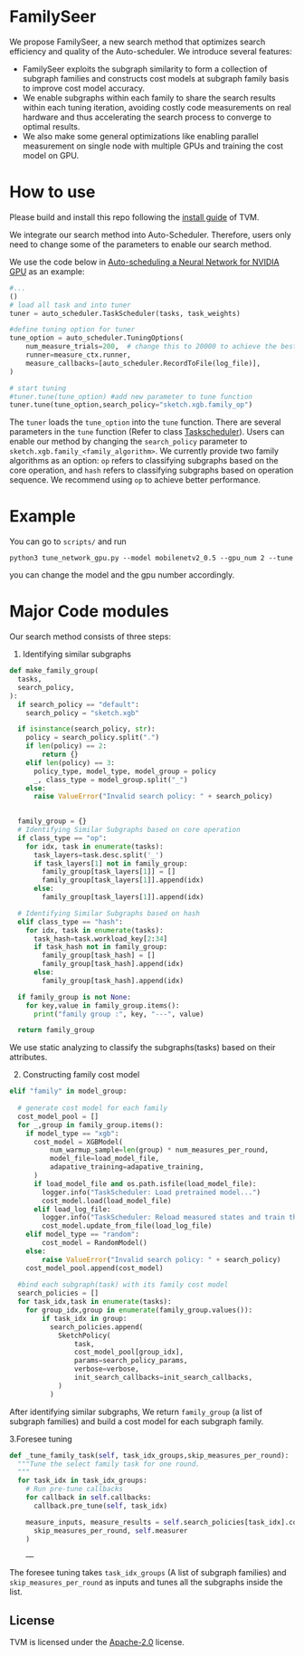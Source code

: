 # FamilySeer
[summary]: #summary

We propose FamilySeer, a new search method that optimizes search efficiency and quality of the Auto-scheduler. We introduce several features:

- FamilySeer exploits the subgraph similarity to form a collection of subgraph families and constructs cost models at subgraph family basis to improve cost model accuracy.
- We enable subgraphs within each family to share the search results within each tuning iteration, avoiding costly code measurements on real hardware and thus accelerating the search process to converge to optimal results.
- We also make some general optimizations like enabling parallel measurement on single node with multiple GPUs and training the cost model on GPU.

# How to use
[guide-level-explanation]: #guide-level-explanation

Please build and install this repo following the [install guide](https://tvm.apache.org/docs/install/index.html) of TVM.

We integrate our search method into Auto-Scheduler. Therefore, users only need to change some of the parameters to enable our search method.

We use the code below in [Auto-scheduling a Neural Network for NVIDIA GPU](https://tvm.apache.org/docs/how_to/tune_with_autoscheduler/tune_network_cuda.html#begin-tuning) as an example:

```python
#...
()
# load all task and into tuner
tuner = auto_scheduler.TaskScheduler(tasks, task_weights)

#define tuning option for tuner
tune_option = auto_scheduler.TuningOptions(
    num_measure_trials=200,  # change this to 20000 to achieve the best performance
    runner=measure_ctx.runner,
    measure_callbacks=[auto_scheduler.RecordToFile(log_file)],
)

# start tuning
#tuner.tune(tune_option) #add new parameter to tune function 
tuner.tune(tune_option,search_policy="sketch.xgb.family_op")

```

The `tuner` loads the `tune_option` into the `tune` function. There are several parameters in the `tune` function (Refer to class [Taskscheduler](https://tvm.apache.org/docs/reference/api/python/auto_scheduler.html?highlight=taskscheduler#tvm.auto_scheduler.TaskScheduler)). Users can enable our method by changing the `search_policy` parameter to `sketch.xgb.family_<family_algorithm>`. We currently provide two family algorithms as an option: `op` refers to classifying subgraphs based on the core operation, and `hash` refers to classifying subgraphs based on operation sequence. We recommend using `op` to achieve better performance.

# Example
[guide-level-explanation]: #guide-level-explanation
You can go to `scripts/` and run
```
python3 tune_network_gpu.py --model mobilenetv2_0.5 --gpu_num 2 --tune
```
you can change the model and the gpu number accordingly.
# Major Code modules
[reference-level-explanation]: #reference-level-explanation

Our search method consists of three steps:

1. Identifying similar subgraphs
```python
def make_family_group(
  tasks,
  search_policy,
):
  if search_policy == "default":
    search_policy = "sketch.xgb"

  if isinstance(search_policy, str):
    policy = search_policy.split(".")
    if len(policy) == 2:
        return {}
    elif len(policy) == 3:
      policy_type, model_type, model_group = policy
      _, class_type = model_group.split("_")
    else:
      raise ValueError("Invalid search policy: " + search_policy)
      

  family_group = {}
  # Identifying Similar Subgraphs based on core operation
  if class_type == "op":
    for idx, task in enumerate(tasks):
      task_layers=task.desc.split('_')
      if task_layers[1] not in family_group:
        family_group[task_layers[1]] = []
        family_group[task_layers[1]].append(idx)
      else:
        family_group[task_layers[1]].append(idx)

  # Identifying Similar Subgraphs based on hash
  elif class_type == "hash":
    for idx, task in enumerate(tasks):
      task_hash=task.workload_key[2:34]
      if task_hash not in family_group:
        family_group[task_hash] = []
        family_group[task_hash].append(idx)
      else:
        family_group[task_hash].append(idx)

  if family_group is not None:
    for key,value in family_group.items():
      print("family group :", key, "---", value)

  return family_group

```

We use static analyzing to classify the subgraphs(tasks) based on their attributes. 

2. Constructing family cost model
```python
elif "family" in model_group:
  
  # generate cost model for each family
  cost_model_pool = []
  for _,group in family_group.items():
    if model_type == "xgb":
      cost_model = XGBModel(
          num_warmup_sample=len(group) * num_measures_per_round,
          model_file=load_model_file,
          adapative_training=adapative_training,
      )
      if load_model_file and os.path.isfile(load_model_file):
        logger.info("TaskScheduler: Load pretrained model...")
        cost_model.load(load_model_file)
      elif load_log_file:
        logger.info("TaskScheduler: Reload measured states and train the model...")
        cost_model.update_from_file(load_log_file)
    elif model_type == "random":
        cost_model = RandomModel()
    else:
        raise ValueError("Invalid search policy: " + search_policy)
    cost_model_pool.append(cost_model)
  
  #bind each subgraph(task) with its family cost model
  search_policies = []
  for task_idx,task in enumerate(tasks):
    for group_idx,group in enumerate(family_group.values()):
        if task_idx in group:
          search_policies.append(
            SketchPolicy(
                task,
                cost_model_pool[group_idx],
                params=search_policy_params,
                verbose=verbose,
                init_search_callbacks=init_search_callbacks,
            )
          )

```

After identifying similar subgraphs, We return `family_group` (a list of subgraph families) and build a cost model for each subgraph family.

3.Foresee tuning

```python
def _tune_family_task(self, task_idx_groups,skip_measures_per_round):
  """Tune the select family task for one round.
  """
  for task_idx in task_idx_groups:
    # Run pre-tune callbacks
    for callback in self.callbacks:
      callback.pre_tune(self, task_idx)

    measure_inputs, measure_results = self.search_policies[task_idx].continue_search_one_round(
      skip_measures_per_round, self.measurer
    )

    ……
```

The foresee tuning takes `task_idx_groups` (A list of subgraph families) and `skip_measures_per_round` as inputs and tunes all the subgraphs inside the list. 

License
-------
TVM is licensed under the [Apache-2.0](LICENSE) license.
